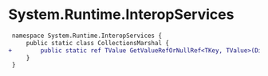 # System.Runtime.InteropServices

``` diff
 namespace System.Runtime.InteropServices {
     public static class CollectionsMarshal {
+        public static ref TValue GetValueRefOrNullRef<TKey, TValue>(Dictionary<TKey, TValue> dictionary, TKey key);
     }
 }
```
